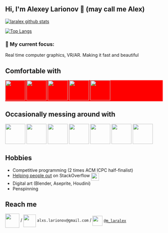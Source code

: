 <!--
**laralex/laralex** is a ✨ _special_ ✨ repository because its `README.md` (this file) appears on your GitHub profile.-->
## Hi, I'm Alexey Larionov 👋 (may call me Alex)

[![laralex github stats](https://github-readme-stats.vercel.app/api?username=laralex&show_icons=true&include_all_commits=true&theme=gruvbox&count_private=true&hide_title=true)](https://github.com/laralex)

[![Top Langs](https://github-readme-stats.vercel.app/api/top-langs/?username=laralex&layout=compact&langs_count=10&theme=gruvbox&hide_title=true)](https://github.com/laralex)

### 🔭 My current focus: ###
Real time computer graphics, VR/AR. Making it fast and beautiful

## Comfortable with
<div style="background-color:red;">
<code><img src="https://www.vectorlogo.zone/logos/rust-lang/rust-lang-icon.svg" width="64"></code>
<code><img src="https://github.com/isocpp/logos/raw/master/cpp_logo.svg" width="64"></code>
<code><img src="https://www.vectorlogo.zone/logos/python/python-icon.svg" height="64"></code>
<code><img src="https://www.vectorlogo.zone/logos/pytorch/pytorch-ar21.svg" height="64"></code>
<code><img src="https://seeklogo.com/images/C/c-sharp-c-logo-02F17714BA-seeklogo.com.png" width="64"></code>
</div>

## Occasionally messing around with
<code><img src="https://www.vectorlogo.zone/logos/linux/linux-icon.svg" width="64"></code>
<code><img src="https://www.vectorlogo.zone/logos/unity3d/unity3d-ar21.svg" height="64"></code>
<code><img src="https://upload.wikimedia.org/wikipedia/commons/e/e9/Opengl-logo.svg" height="64"></code>
<code><img src="https://www.vectorlogo.zone/logos/java/java-icon.svg" width="64"></code>
<code><img src="https://www.vectorlogo.zone/logos/kotlinlang/kotlinlang-icon.svg" width="64"></code>
<code><img src="https://www.vectorlogo.zone/logos/docker/docker-icon.svg" width="64"></code>
<code><img src="https://www.vectorlogo.zone/logos/cmake/cmake-ar21.svg" height="64"></code>

## Hobbies
* Competitive programming (2 times ACM ICPC half-finalist)
* [Helping people out](https://stackoverflow.com/users/8564999/alexey-larionov?tab=profile) on StackOverflow <img align="top" src="https://www.vectorlogo.zone/logos/stackoverflow/stackoverflow-icon.svg" width="25">
* Digital art (Blender, Aseprite, Houdini)
* Penspinning

## Reach me

[<img align="center" src="https://www.vectorlogo.zone/logos/upwork/upwork-ar21.svg" height="45">](https://www.upwork.com/freelancers/~0115eabadb37319e75) /
[<img align="center" src="https://www.vectorlogo.zone/logos/gmail/gmail-icon.svg" height="40">](mailto:alxs.larionov@gmail.com) `alxs.larionov@gmail.com` / <!--  > [alxs.larionov@gmail.com](mailto:alxs.larionov@gmail.com) !-->
[<img align="center" src="https://www.vectorlogo.zone/logos/telegram/telegram-tile.svg" height="32">](http://t.me/m_laralex) [`@m_laralex`](http://t.me/m_laralex) 


